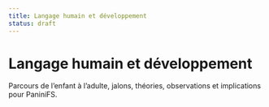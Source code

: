 ```yaml
---
title: Langage humain et développement
status: draft
---
```


# Langage humain et développement

Parcours de l’enfant à l’adulte, jalons, théories, observations et implications pour PaniniFS.
